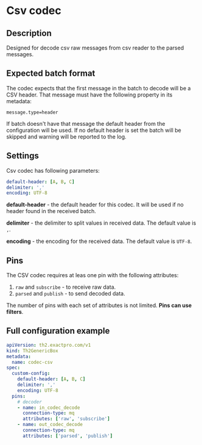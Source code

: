 # Csv codec
## Description
Designed for decode csv raw messages from csv reader to the parsed messages.

## Expected batch format

The codec expects that the first message in the batch to decode will be a CSV header.
That message must have the following property in its metadata:
```properties
message.type=header
```
If batch doesn't have that message the default header from the configuration will be used.
If no default header is set the batch will be skipped and warning will be reported to the log.

## Settings
Csv codec has following parameters:

```yaml
default-header: [A, B, C]
delimiter: ','
encoding: UTF-8
```
**default-header** - the default header for this codec. It will be used if no header found in the received batch.

**delimiter** - the delimiter to split values in received data. The default value is `,`.

**encoding** - the encoding for the received data. The default value is `UTF-8`.

## Pins

The CSV codec requires at leas one pin with the following attributes:
1. `raw` and `subscribe` - to receive raw data.
2. `parsed` and `publish` - to send decoded data.

The number of pins with each set of attributes is not limited. **Pins can use filters**.

## Full configuration example

```yaml
apiVersion: th2.exactpro.com/v1
kind: Th2GenericBox
metadata:
  name: codec-csv
spec:
  custom-config:
    default-header: [A, B, C]
    delimiter: ','
    encoding: UTF-8
  pins:
    # decoder
    - name: in_codec_decode
      connection-type: mq
      attributes: ['raw', 'subscribe']
    - name: out_codec_decode
      connection-type: mq
      attributes: ['parsed', 'publish']
```